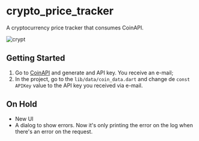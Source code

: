 # crypto_price_tracker

A cryptocurrency price tracker that consumes CoinAPI.

![crypt](https://user-images.githubusercontent.com/8771994/115569954-14a2b880-a294-11eb-84a5-c8d2d2c37e55.png)

## Getting Started

1. Go to [CoinAPI](https://www.coinapi.io/) and generate and API key. You receive an e-mail;
2. In the project, go to the `lib/data/coin_data.dart` and change de `const APIKey` value to the API key you received via e-mail.

## On Hold
- New UI
- A dialog to show errors. Now it's only printing the error on the log when there's an error on the request.
